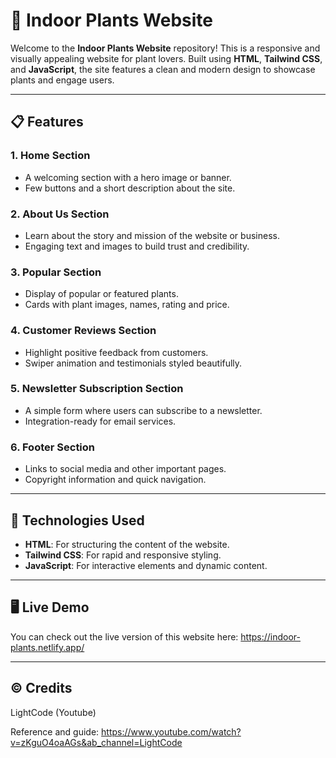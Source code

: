 # 🌱 Indoor Plants Website

Welcome to the **Indoor Plants Website** repository! This is a responsive and visually appealing website for plant lovers. Built using **HTML**, **Tailwind CSS**, and **JavaScript**, the site features a clean and modern design to showcase plants and engage users.

---

## 📋 Features

### 1. **Home Section**
   - A welcoming section with a hero image or banner.
   - Few buttons and a short description about the site.

### 2. **About Us Section**
   - Learn about the story and mission of the website or business.
   - Engaging text and images to build trust and credibility.

### 3. **Popular Section**
   - Display of popular or featured plants.
   - Cards with plant images, names, rating and price.

### 4. **Customer Reviews Section**
   - Highlight positive feedback from customers.
   - Swiper animation and testimonials styled beautifully.

### 5. **Newsletter Subscription Section**
   - A simple form where users can subscribe to a newsletter.
   - Integration-ready for email services.

### 6. **Footer Section**
   - Links to social media and other important pages.
   - Copyright information and quick navigation.

---

## 🚀 Technologies Used

- **HTML**: For structuring the content of the website.
- **Tailwind CSS**: For rapid and responsive styling.
- **JavaScript**: For interactive elements and dynamic content.

---

## 🖥️ Live Demo

You can check out the live version of this website here: https://indoor-plants.netlify.app/

---

## ©️ Credits
LightCode (Youtube)

Reference and guide: https://www.youtube.com/watch?v=zKguO4oaAGs&ab_channel=LightCode
